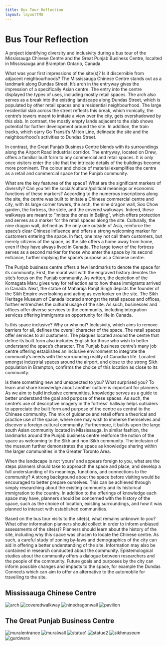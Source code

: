 ```yaml
---
title: Bus Tour Reflection
layout: layoutTMU
---
```

# Bus Tour Reflection
A project identifying diversity and inclusivity during a bus tour of the Mississauga Chinese Centre and the Great Punjab Business Centre, localted in Mississauga and Brampton Ontario, Canada.


What was your first impressions of the site(s)? Is it discernible from adjacent neighbourhoods?
The Mississauga Chinese Centre stands out as a landmark along Dundas Street. It’s arch in the entryway gives the impression of a specifically Asian centre. The entry into the centre displayed the types of uses, including mostly retail spaces. The arch also serves as a break into the existing landscape along Dundas Street, which is populated by other retail spaces and a residential neighbourhood. The large residential slab across the street reflects this break, which ironically, the centre’s towers meant to imitate a view over the city, gets overshadowed by this slab. In contrast, the mostly empty lands adjacent to the slab shows potential for further development around the site. In addition, the train tracks, which carry Go Transit’s Milton Line, delineate the site and the neighbourhood’s activities to Dundas Street.

In contrast, the Great Punjab Business Centre blends with its surroundings along the Airport Road industrial corridor. The entryway, located on Drew, offers a familiar built form to any commercial and retail spaces. It is only once visitors enter the site that the intricate details of the buildings become more prominent. The colour and choice of material exemplifies the centre as a retail and commercial space for the Punjab community.


What are the key features of the space? What are the significant markers of diversity? Can you tell the social/cultural/political meanings or economic functions of these markers?
According to the numerous inscriptions along the site, the centre was built to imitate a Chinese commercial centre and city, with its large corner towers, the arch, the nine dragon wall, Soo Chow garden, the fortress, the stele, and the covered walkways. Indeed, these walkways are meant to “imitate the ones in Beijing”, which offers protection and serves as a marker for the retail spaces along the site. Culturally, the nine dragon wall, defined as the only one outside of Asia, reinforce the space’s clear Chinese influence and offers a strong welcoming marker for customers entering the space. In fact, one may not call them customers, but merely citizens of the space, as the site offers a home away from home, even if they have always lived in Canada. The large tower of the fortress serves as a second marker for those who enter the space by its second entrance, further implying the space’s purpose as a Chinese centre.

The Punjab business centre offers a few landmarks to denote the space for its community. First, the mural wall with the engraved history denotes the site’s focus on the Punjab community. As written, the depiction of the Komagata Maru gives way for reflection as to how these immigrants arrived in Canada. Next, the statue of Maharaja Ranjit Singh depicts the founder of the Sikh Empire overlooking and acting as overlooker on the site. The Sikh Heritage Museum of Canada located amongst the retail spaces and offices, further entrenches the cultural usage of the site. As such, businesses and offices offer diverse services to the community, including integration services offering immigrants an opportunity for life in Canada.


Is this space inclusive? Why or why not?
Inclusivity, which aims to remove barriers for all, defines the overall character of the space. The retail spaces offer services to all customers. The plaques located around the centre that define its built form also includes English for those who wish to better understand the space’s character.
The Punjab business centre’s many job centre offering establishes an inclusive environment to integrate the community’s needs with the surrounding reality of Canadian life. Located amongst industrial spaces around the airport, and close to the strong Sikh population in Brampton, confirms the choice of this location as close to its community.


Is there something new and unexpected to you? What surprised you?
To learn and share knowledge about another culture is important for planners. As we aim to build inclusive communities, knowledge serves as a guide to better understand the goal and purpose of these spaces. As such, the centre’s use of descriptive imagery in the fortress’ hallway helps outsiders to appreciate the built form and purpose of the centre as central to the Chinese community. The mix of guidance and retail offers a theorical and practice use of the space, where one may wish to immerse themselves and discover a foreign cultural community. Furthermore, it builds upon the large south Asian community located in Mississauga. In similar fashion, the landmarks around the Punjab business centre reinforce the notion of the space as welcoming to the Sikh and non-Sikh community. The inclusion of the museum further demonstrates the space as knowledge sharing within the larger communities in the Greater Toronto Area.


When the landscape is not ‘yours’ and appears foreign to you, what are the steps planners should take to approach the space and place, and develop a full understanding of its meanings, functions, and connections to the community?
A strong background about the space before visiting would be encouraged to better prepare ourselves. This can be achieved through simply researching about the existing community and its historical immigration to the country. In addition to the offerings of knowledge each space may have, planners should be concerned with the history of the space, such as the choice of location, existing surroundings, and how it was planned to interact with established communities.


Based on the bus tour visits to the site(s), what remains unknown to you? What other information planners should collect in order to inform unbiased assessments of the site(s)?
Planners should learn about the history of the site, including why this space was chosen to locate the Chinese centre. As such, a careful study of zoning by-laws and demographics of the city can aid in offering a better understanding of the site. Information may also be contained in research conducted about the community. Epistemological studies about the community offers a dialogue between researchers and the people of the community. Future goals and purposes by the city can inform possible changes and impacts to the space, for example the Dundas Connects which can aim to offer an alternative to the automobile for travelling to the site.

## Mississauga Chinese Centre
![arch](./tourpics/arch.jpg)
![coveredwalkway](./tourpics/coveredwalkway.jpg)
![ninedragonwall](./tourpics/ninedragonwall.jpg)
![pavilion](./tourpics/pavilion.jpg)

## The Great Punjab Business Centre
![muralentrance](./tourpics/muralentrance.jpg)
![muralwall](./tourpics/muralwall.jpg)
![statue1](./tourpics/statue1.jpg)
![statue2](./tourpics/statue2.jpg)
![sikhmuseum](./tourpics/sikhmuseum.jpg)
![gurdwara](./tourpics/gurdwara.jpg)
